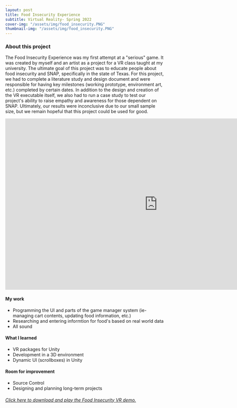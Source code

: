 ```yaml
---
layout: post
title: Food Insecurity Experience
subtitle: Virtual Reality- Spring 2022
cover-img: "/assets/img/food_insecurity.PNG"
thumbnail-img: "/assets/img/food_insecurity.PNG"
---
```



### About this project

The Food Insecurity Experience was my first attempt at a "serious" game. It was created by myself and an artist as a project for a VR class taught at my university. The ultimate goal of this project was to educate people about food insecurity and SNAP, specifically in the state of Texas. For this project, we had to complete a literature study and design document and were responsible for having key milestones (working prototype, environment art, etc.) completed by certain dates. In addition to the design and creation of the VR executable itself, we also had to run a case study to test our project's ability to raise empathy and awareness for those dependent on SNAP. Ultimately, our results were inconclusive due to our small sample size, but we remain hopeful that this project could be used for good.

<iframe width="960" height="540" src="https://www.youtube.com/embed/_JbGJO3ZcSc" title="YouTube video player" frameborder="0" allow="accelerometer; autoplay; clipboard-write; encrypted-media; gyroscope; picture-in-picture" allowfullscreen></iframe>

#### My work

* Programming the UI and parts of the game manager system (ie- managing cart contents, updating food information, etc.)
* Researching and entering informtion for food's based on real world data
* All sound

#### What I learned

* VR packages for Unity
* Development in a 3D environment
* Dynamic UI (scrollboxes) in Unity

#### Room for improvement

* Source Control
* Designing and planning long-term projects

<h6><a href="https://samanthemum.itch.io/food-insecurity-vr">Click here to download and play the Food Insecurity VR demo.</a></h6>
